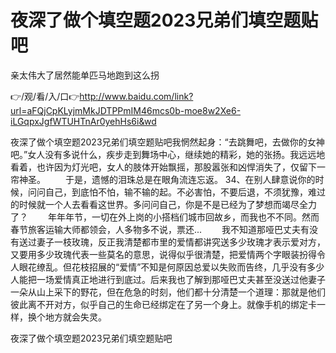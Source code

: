 # 夜深了做个填空题2023兄弟们填空题贴吧
亲太伟大了居然能单匹马地跑到这么拐

👉/观/看/入/口👉http://www.baidu.com/link?url=aFQjCpKLyjmMkJDTPPmIM46mcs0b-moe8w2Xe6-iLGqpxJgfWTUHTnAr0yehHs6i&wd

夜深了做个填空题2023兄弟们填空题贴吧我惘然起身：“去跳舞吧，去做你的女神吧。”女人没有多说什么，疾步走到舞场中心，继续她的精彩，她的张扬。我远远地看着，也许因为灯光吧，女人的肢体开始飘摇，那股嚣张和凶悍消失了，仅留下一帘神圣。
　　于是，遗憾的泪珠总是在眼角流连忘返。
	34、在别人肆意说你的时候，问问自己，到底怕不怕，输不输的起。不必害怕，不要后退，不须犹豫，难过的时候就一个人去看看这世界。多问问自己，你是不是已经为了梦想而竭尽全力了？
　　年年年节，一切在外上岗的小搭档们城市回故乡，而我也不不同。然而春节旅客运输大师都领会，人多物多不说，票还...
　　我不知道那哑巴丈夫有没有送过妻子一枝玫瑰，反正我清楚都市里的爱情都讲究送多少玫瑰才表示爱对方，又要用多少玫瑰代表一些莫名的意思，说得似乎很清楚，把爱情两个字眼装扮得令人眼花缭乱。但花枝招展的“爱情”不知是何原因总爱以失败而告终，几乎没有多少人能把一场爱情真正地进行到底过。后来我也了解到那哑巴丈夫甚至没送过他妻子一朵从山上采下的野花，但在危急的时刻，他们都十分清楚一个道理：那就是他们彼此离不开对方，似乎自己的生命已经绑定在了另一个身上。就像手机的绑定卡一样，换个地方就会失灵。

夜深了做个填空题2023兄弟们填空题贴吧
